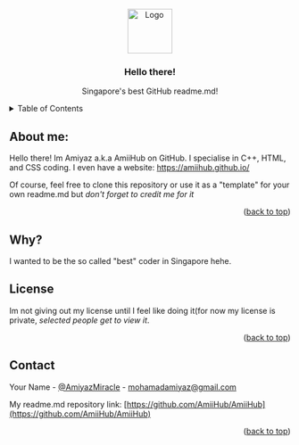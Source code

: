 <!-- README.MD LOGO -->
<br />
<div align="center">
  <a href="https://avatars.githubusercontent.com/u/105401901?v=4">
    <img src="https://avatars.githubusercontent.com/u/105401901?v=4" alt="Logo" width="80" height="80">
  </a>

  <h3 align="center">Hello there!</h3>

  <p align="center">
    Singapore's best GitHub readme.md!
  </p>
</div>



<!-- TABLE OF CONTENTS -->
<details>
  <summary>Table of Contents</summary>
  <ol>
    <li>
      <a href="https://github.com/AmiiHub/PldHacking">Favourite repository 1</a>
      <ul>
        <li><a href="https://github.com/AmiiHub/amiihub.github.io">Favourite repository 2</a></li>
      </ul>
    </li>
    <li>
      <a href="#getting-started">Getting Started</a>
      <ul>
        <li><a href="#prerequisites">Prerequisites</a></li>
        <li><a href="#installation">Installation</a></li>
      </ul>
    </li>
    <li><a href="Not revealing my license">License</a></li>
    <li><a href="mohamadamiyaz@gmail.com">Gmail</a></li>
    
  </ol>
</details>



<!-- ABOUT ME -->
## About me:

Hello there! Im Amiyaz a.k.a AmiiHub on GitHub. I specialise in C++, HTML, and CSS coding. I even have a website: https://amiihub.github.io/

Of course, feel free to clone this repository or use it as a "template" for your own readme.md but *don't forget to credit me for it* 


<p align="right">(<a href="#top">back to top</a>)</p>


<!-- WHY I MADE THIS REPOSITORY: -->
## Why?

I wanted to be the so called "best" coder in Singapore hehe. 


<!-- LICENSE -->
## License

Im not giving out my license until I feel like doing it(for now my license is private, *selected people get to view it*. 

<p align="right">(<a href="#top">back to top</a>)</p>


<!-- CONTACT -->
## Contact

Your Name - [@AmiyazMiracle](https://twitter.com/AmiyazMiracle) - mohamadamiyaz@gmail.com

My readme.md repository link: [https://github.com/AmiiHub/AmiiHub](https://github.com/AmiiHub/AmiiHub)

<p align="right">(<a href="#top">back to top</a>)</p>
